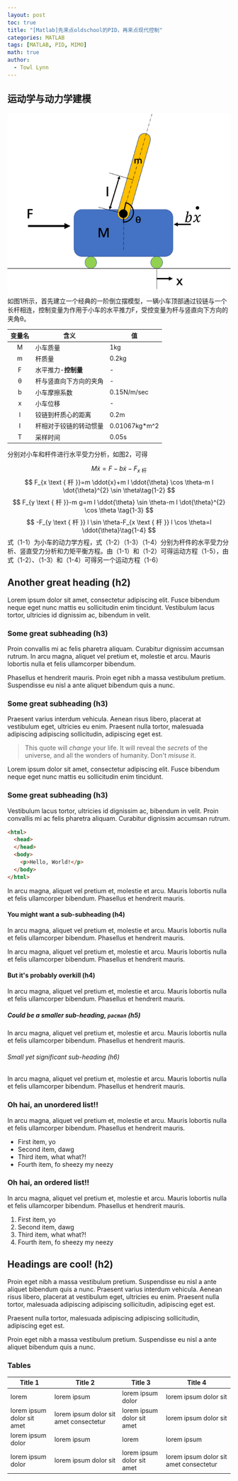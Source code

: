 ```yaml
---
layout: post
toc: true
title: "[Matlab]先来点oldschool的PID，再来点现代控制"
categories: MATLAB
tags: [MATLAB, PID, MIMO]
math: true
author:
  - Towl Lynn
---
```



## 运动学与动力学建模
![cartpole](https://raw.githubusercontent.com/ink-machine/ink-machine.github.io/main/_posts/cartpole.png "一个三岁小孩都喜欢的倒立摆模型")
如图1所示，首先建立一个经典的一阶倒立摆模型，一辆小车顶部通过铰链与一个长杆相连，控制变量为作用于小车的水平推力F，受控变量为杆与竖直向下方向的夹角θ。

| **变量名** | **含义**      | **值**         |
|:---------:|-------------|---------------|
| M       | 小车质量        | 1kg           |
| m       | 杆质量         | 0.2kg         |
| F       | 水平推力-**控制量**    | -             |
| θ       | 杆与竖直向下方向的夹角 | -             |
| b       | 小车摩擦系数      | 0.15N/m/sec   |
| x       | 小车位移        | -             |
| l       | 铰链到杆质心的距离   | 0.2m          |
| I       | 杆相对于铰链的转动惯量 | 0.01067kg*m^2 |
| T       | 采样时间        | 0.05s         |

分别对小车和杆件进行水平受力分析，如图2，可得

$$
M \dot{x}=F-b \dot{x}-F_{x \text { 杆 }}  \tag{1-1}
$$
$$
F_{x \text { 杆 }}=m \ddot{x}+m l \ddot{\theta} \cos \theta-m l \dot{\theta}^{2} \sin \theta\tag{1-2} 
$$
$$
F_{y \text { 杆 }}-m g=m l \ddot{\theta} \sin \theta-m l \dot{\theta}^{2} \cos \theta \tag{1-3}
$$
$$
-F_{y \text { 杆 }} l \sin \theta-F_{x \text { 杆 }} l \cos \theta=I \ddot{\theta}\tag{1-4}
$$
式（1-1）为小车的动力学方程，式（1-2）（1-3）（1-4）分别为杆件的水平受力分析、竖直受力分析和力矩平衡方程。由（1-1）和（1-2）可得运动方程（1-5），由式（1-2）、（1-3）和（1-4）可得另一个运动方程（1-6）
## Another great heading (h2)

Lorem ipsum dolor sit amet, consectetur adipiscing elit. Fusce bibendum neque eget nunc mattis eu sollicitudin enim tincidunt. Vestibulum lacus tortor, ultricies id dignissim ac, bibendum in velit.

### Some great subheading (h3)

Proin convallis mi ac felis pharetra aliquam. Curabitur dignissim accumsan rutrum. In arcu magna, aliquet vel pretium et, molestie et arcu. Mauris lobortis nulla et felis ullamcorper bibendum.

Phasellus et hendrerit mauris. Proin eget nibh a massa vestibulum pretium. Suspendisse eu nisl a ante aliquet bibendum quis a nunc.

### Some great subheading (h3)

Praesent varius interdum vehicula. Aenean risus libero, placerat at vestibulum eget, ultricies eu enim. Praesent nulla tortor, malesuada adipiscing adipiscing sollicitudin, adipiscing eget est.

> This quote will *change* your life. It will reveal the <i>secrets</i> of the universe, and all the wonders of humanity. Don't <em>misuse</em> it.

Lorem ipsum dolor sit amet, consectetur adipiscing elit. Fusce bibendum neque eget nunc mattis eu sollicitudin enim tincidunt.

### Some great subheading (h3)

Vestibulum lacus tortor, ultricies id dignissim ac, bibendum in velit. Proin convallis mi ac felis pharetra aliquam. Curabitur dignissim accumsan rutrum.

```html
<html>
  <head>
  </head>
  <body>
    <p>Hello, World!</p>
  </body>
</html>
```


In arcu magna, aliquet vel pretium et, molestie et arcu. Mauris lobortis nulla et felis ullamcorper bibendum. Phasellus et hendrerit mauris.

#### You might want a sub-subheading (h4)

In arcu magna, aliquet vel pretium et, molestie et arcu. Mauris lobortis nulla et felis ullamcorper bibendum. Phasellus et hendrerit mauris.

In arcu magna, aliquet vel pretium et, molestie et arcu. Mauris lobortis nulla et felis ullamcorper bibendum. Phasellus et hendrerit mauris.

#### But it's probably overkill (h4)

In arcu magna, aliquet vel pretium et, molestie et arcu. Mauris lobortis nulla et felis ullamcorper bibendum. Phasellus et hendrerit mauris.

##### Could be a smaller sub-heading, `pacman` (h5)

In arcu magna, aliquet vel pretium et, molestie et arcu. Mauris lobortis nulla et felis ullamcorper bibendum. Phasellus et hendrerit mauris.

###### Small yet significant sub-heading  (h6)

In arcu magna, aliquet vel pretium et, molestie et arcu. Mauris lobortis nulla et felis ullamcorper bibendum. Phasellus et hendrerit mauris.

### Oh hai, an unordered list!!

In arcu magna, aliquet vel pretium et, molestie et arcu. Mauris lobortis nulla et felis ullamcorper bibendum. Phasellus et hendrerit mauris.

- First item, yo
- Second item, dawg
- Third item, what what?!
- Fourth item, fo sheezy my neezy

### Oh hai, an ordered list!!

In arcu magna, aliquet vel pretium et, molestie et arcu. Mauris lobortis nulla et felis ullamcorper bibendum. Phasellus et hendrerit mauris.

1. First item, yo
2. Second item, dawg
3. Third item, what what?!
4. Fourth item, fo sheezy my neezy



## Headings are cool! (h2)

Proin eget nibh a massa vestibulum pretium. Suspendisse eu nisl a ante aliquet bibendum quis a nunc. Praesent varius interdum vehicula. Aenean risus libero, placerat at vestibulum eget, ultricies eu enim. Praesent nulla tortor, malesuada adipiscing adipiscing sollicitudin, adipiscing eget est.

Praesent nulla tortor, malesuada adipiscing adipiscing sollicitudin, adipiscing eget est.

Proin eget nibh a massa vestibulum pretium. Suspendisse eu nisl a ante aliquet bibendum quis a nunc.

### Tables



Title 1 | Title 2 | Title 3 | Title 4
--- | --- | --- | ---
lorem | lorem ipsum | lorem ipsum dolor | lorem ipsum dolor sit
lorem ipsum dolor sit amet | lorem ipsum dolor sit amet consectetur | lorem ipsum dolor sit amet | lorem ipsum dolor sit
lorem ipsum dolor | lorem ipsum | lorem | lorem ipsum
lorem ipsum dolor | lorem ipsum dolor sit | lorem ipsum dolor sit amet | lorem ipsum dolor sit amet consectetur
